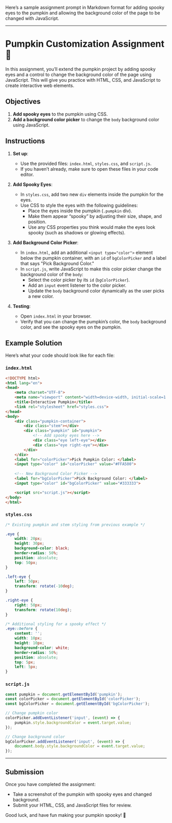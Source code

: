 Here’s a sample assignment prompt in Markdown format for adding spooky eyes to the pumpkin and allowing the background color of the page to be changed with JavaScript.

---

# Pumpkin Customization Assignment 🎃

In this assignment, you’ll extend the pumpkin project by adding spooky eyes and a control to change the background color of the page using JavaScript. This will give you practice with HTML, CSS, and JavaScript to create interactive web elements.

## Objectives

1. **Add spooky eyes** to the pumpkin using CSS.
2. **Add a background color picker** to change the `body` background color using JavaScript.

## Instructions

1. **Set up**:
   - Use the provided files: `index.html`, `styles.css`, and `script.js`.
   - If you haven’t already, make sure to open these files in your code editor.

2. **Add Spooky Eyes**:
   - In `styles.css`, add two new `div` elements inside the pumpkin for the eyes.
   - Use CSS to style the eyes with the following guidelines:
     - Place the eyes inside the pumpkin (`.pumpkin` div).
     - Make them appear “spooky” by adjusting their size, shape, and position.
     - Use any CSS properties you think would make the eyes look spooky (such as shadows or glowing effects).
  
3. **Add Background Color Picker**:
   - In `index.html`, add an additional `<input type="color">` element below the pumpkin container, with an `id` of `bgColorPicker` and a label that says "Pick Background Color."
   - In `script.js`, write JavaScript to make this color picker change the background color of the `body`:
     - Select the color picker by its `id` (`bgColorPicker`).
     - Add an `input` event listener to the color picker.
     - Update the `body` background color dynamically as the user picks a new color.

4. **Testing**:
   - Open `index.html` in your browser.
   - Verify that you can change the pumpkin’s color, the `body` background color, and see the spooky eyes on the pumpkin.

## Example Solution

Here’s what your code should look like for each file:

### `index.html`

```html
<!DOCTYPE html>
<html lang="en">
<head>
    <meta charset="UTF-8">
    <meta name="viewport" content="width=device-width, initial-scale=1.0">
    <title>Interactive Pumpkin</title>
    <link rel="stylesheet" href="styles.css">
</head>
<body>
    <div class="pumpkin-container">
        <div class="stem"></div>
        <div class="pumpkin" id="pumpkin">
            <!-- Add spooky eyes here -->
            <div class="eye left-eye"></div>
            <div class="eye right-eye"></div>
        </div>
    </div>
    <label for="colorPicker">Pick Pumpkin Color: </label>
    <input type="color" id="colorPicker" value="#FFA500">
    
    <!-- New Background Color Picker -->
    <label for="bgColorPicker">Pick Background Color: </label>
    <input type="color" id="bgColorPicker" value="#333333">

    <script src="script.js"></script>
</body>
</html>
```

### `styles.css`

```css
/* Existing pumpkin and stem styling from previous example */

.eye {
    width: 20px;
    height: 30px;
    background-color: black;
    border-radius: 50%;
    position: absolute;
    top: 50px;
}

.left-eye {
    left: 50px;
    transform: rotate(-10deg);
}

.right-eye {
    right: 50px;
    transform: rotate(10deg);
}

/* Additional styling for a spooky effect */
.eye::before {
    content: '';
    width: 10px;
    height: 10px;
    background-color: white;
    border-radius: 50%;
    position: absolute;
    top: 5px;
    left: 5px;
}
```

### `script.js`

```javascript
const pumpkin = document.getElementById('pumpkin');
const colorPicker = document.getElementById('colorPicker');
const bgColorPicker = document.getElementById('bgColorPicker');

// Change pumpkin color
colorPicker.addEventListener('input', (event) => {
    pumpkin.style.backgroundColor = event.target.value;
});

// Change background color
bgColorPicker.addEventListener('input', (event) => {
    document.body.style.backgroundColor = event.target.value;
});
```

---

## Submission

Once you have completed the assignment:

- Take a screenshot of the pumpkin with spooky eyes and changed background.
- Submit your HTML, CSS, and JavaScript files for review. 

Good luck, and have fun making your pumpkin spooky! 🎃

